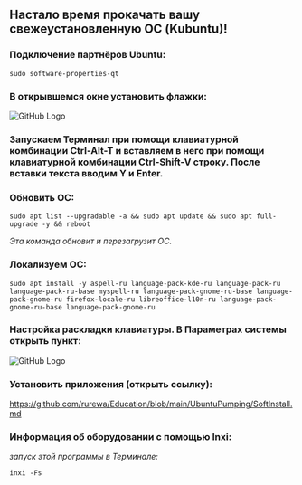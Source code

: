 ## Настало время прокачать вашу свежеустановленную ОС (Kubuntu)!

### Подключение партнёров Ubuntu:

`sudo software-properties-qt`

### В открывшемся окне установить флажки:

![GitHub Logo](images/Partners.png)

### Запускаем Терминал при помощи клавиатурной комбинации Ctrl-Alt-T и вставляем в него при помощи клавиатурной комбинации Ctrl-Shift-V строку. После вставки текста вводим Y и Enter.

### Обновить ОС:

`sudo apt list --upgradable -a && sudo apt update && sudo apt full-upgrade -y && reboot`

*Эта команда обновит и перезагрузит ОС.*

### Локализуем ОС:

`sudo apt install -y aspell-ru language-pack-kde-ru language-pack-ru language-pack-ru-base myspell-ru language-pack-gnome-ru-base language-pack-gnome-ru firefox-locale-ru libreoffice-l10n-ru language-pack-gnome-ru-base language-pack-gnome-ru`

### Настройка раскладки клавиатуры. В Параметрах системы открыть пункт:

![GitHub Logo](images/key.png)

### Установить приложения (открыть ссылку):

https://github.com/rurewa/Education/blob/main/UbuntuPumping/SoftInstall.md

### Информация об оборудовании с помощью Inxi:

*запуск этой программы в Терминале:*

`inxi -Fs`